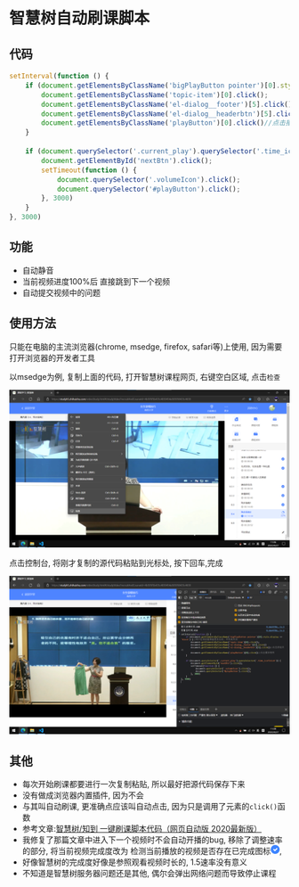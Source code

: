 # 智慧树自动刷课脚本

## 代码
```js
setInterval(function () {
    if (document.getElementsByClassName('bigPlayButton pointer')[0].style.display == 'block') {//用于检测答题弹窗是否出现，并将其关闭
        document.getElementsByClassName('topic-item')[0].click();
        document.getElementsByClassName('el-dialog__footer')[5].click()
        document.getElementsByClassName('el-dialog__headerbtn')[5].click()//点击按钮关闭
        document.getElementsByClassName('playButton')[0].click()//点击播放继续
    }

    if (document.querySelector('.current_play').querySelector('.time_icofinish')) {
        document.getElementById('nextBtn').click();
        setTimeout(function () {
            document.querySelector('.volumeIcon').click();
            document.querySelector('#playButton').click();
        }, 3000)
    }
}, 3000)
```

## 功能
* 自动静音
* 当前视频进度100%后 直接跳到下一个视频
* 自动提交视频中的问题

## 使用方法
只能在电脑的主流浏览器(chrome, msedge, firefox, safari等)上使用, 因为需要打开浏览器的开发者工具

以msedge为例, 复制上面的代码, 打开智慧树课程网页, 右键空白区域, 点击`检查`

![点击检查](1.png)

点击控制台, 将刚才复制的源代码粘贴到光标处, 按下回车,完成

![将代码粘贴到此处](2.png)

## 其他
* 每次开始刷课都要进行一次复制粘贴, 所以最好把源代码保存下来
* 没有做成浏览器内置插件, 因为不会
* 与其叫自动刷课, 更准确点应该叫自动点击, 因为只是调用了元素的`click()`函数
* 参考文章:[智慧树/知到 一键刷课脚本代码（网页自动版 2020最新版）](https://www.cnblogs.com/2zly/p/13405826.html)
* 我修复了那篇文章中进入下一个视频时不会自动开播的bug, 移除了调整速率的部分, 将当前视频完成度改为 检测当前播放的视频是否存在已完成图标![已完成](%E5%B7%B2%E5%AE%8C%E6%88%90.png), 
* 好像智慧树的完成度好像是参照观看视频时长的, 1.5速率没有意义
* 不知道是智慧树服务器问题还是其他, 偶尔会弹出网络问题而导致停止课程
